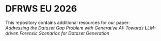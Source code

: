 # DFRWS EU 2026

This repository contains additional resources for our paper:  
*Addressing the Dataset Gap Problem with Generative AI: Towards LLM-driven Forensic Scenarios for Dataset Generation*

